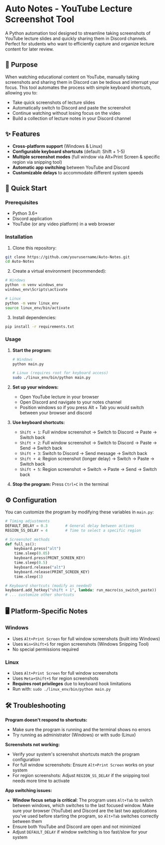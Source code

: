 # Auto Notes - YouTube Lecture Screenshot Tool

A Python automation tool designed to streamline taking screenshots of YouTube lecture slides and quickly sharing them in Discord channels. Perfect for students who want to efficiently capture and organize lecture content for later review.

## 🎯 Purpose

When watching educational content on YouTube, manually taking screenshots and sharing them in Discord can be tedious and interrupt your focus. This tool automates the process with simple keyboard shortcuts, allowing you to:

- Take quick screenshots of lecture slides
- Automatically switch to Discord and paste the screenshot
- Continue watching without losing focus on the video
- Build a collection of lecture notes in your Discord channel

## ✨ Features

- **Cross-platform support** (Windows & Linux)
- **Configurable keyboard shortcuts** (default: Shift + 1-5)
- **Multiple screenshot modes** (full window via Alt+Print Screen & specific region via snipping tool)
- **Automatic app switching** between YouTube and Discord
- **Customizable delays** to accommodate different system speeds

## 🚀 Quick Start

### Prerequisites
- Python 3.6+
- Discord application
- YouTube (or any video platform) in a web browser

### Installation

1. Clone this repository:
```bash
git clone https://github.com/yourusername/Auto-Notes.git
cd Auto-Notes
```

2. Create a virtual environment (recommended):
```bash
# Windows
python -m venv windows_env
windows_env\Scripts\activate

# Linux
python -m venv linux_env
source linux_env/bin/activate
```

3. Install dependencies:
```bash
pip install -r requirements.txt
```

### Usage

1. **Start the program:**
   ```bash
   # Windows
   python main.py
   
   # Linux (requires root for keyboard access)
   sudo ./linux_env/bin/python main.py
   ```

2. **Set up your windows:**
   - Open YouTube lecture in your browser
   - Open Discord and navigate to your notes channel
   - Position windows so if you press Alt + Tab you would switch between your browser and discord

3. **Use keyboard shortcuts:**
   - `Shift + 1`: Full window screenshot → Switch to Discord → Paste → Switch back
   - `Shift + 2`: Full window screenshot → Switch to Discord → Paste → Send → Switch back
   - `Shift + 3`: Switch to Discord → Send message → Switch back
   - `Shift + 4`: Region screenshot (longer delay) → Switch → Paste → Switch back
   - `Shift + 5`: Region screenshot → Switch → Paste → Send → Switch back

4. **Stop the program:** Press `Ctrl+C` in the terminal

## ⚙️ Configuration

You can customize the program by modifying these variables in `main.py`:

```python
# Timing adjustments
DEFAULT_DELAY = 0.3        # General delay between actions
REGION_SS_DELAY = 4        # Time to select a specific region

# Screenshot methods
def full_ss():
    keyboard.press("alt")
    time.sleep(0.05)
    keyboard.press(PRINT_SCREEN_KEY)
    time.sleep(0.5)
    keyboard.release("alt")
    keyboard.release(PRINT_SCREEN_KEY)
    time.sleep(1)

# Keyboard shortcuts (modify as needed)
keyboard.add_hotkey("shift + 1", lambda: run_macro(ss_switch_paste))
# ... customize other shortcuts
```

## 🖥️ Platform-Specific Notes

### Windows
- Uses `Alt+Print Screen` for full window screenshots (built into Windows)
- Uses `Win+Shift+S` for region screenshots (Windows Snipping Tool)
- No special permissions required

### Linux
- Uses `Alt+Print Screen` for full window screenshots
- Uses `Meta+Shift+S` for region screenshots
- **Requires root privileges** due to keyboard hook limitations
- Run with: `sudo ./linux_env/bin/python main.py`

## 🛠️ Troubleshooting

**Program doesn't respond to shortcuts:**
- Make sure the program is running and the terminal shows no errors
- Try running as administrator (Windows) or with sudo (Linux)

**Screenshots not working:**
- Verify your system's screenshot shortcuts match the program configuration
- For full window screenshots: Ensure `Alt+Print Screen` works on your system
- For region screenshots: Adjust `REGION_SS_DELAY` if the snipping tool needs more time to activate

**App switching issues:**
- **Window focus setup is critical**: The program uses `Alt+Tab` to switch between windows, which switches to the last focused window. Make sure your browser (YouTube) and Discord are the last two applications you've used before starting the program, so `Alt+Tab` switches correctly between them
- Ensure both YouTube and Discord are open and not minimized
- Adjust `DEFAULT_DELAY` if window switching is too fast/slow for your system
